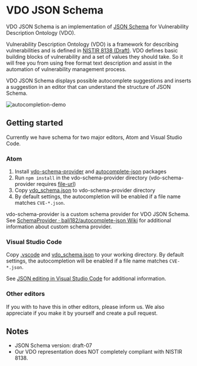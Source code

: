 # VDO JSON Schema

VDO JSON Schema is an implementation of [JSON Schema](http://json-schema.org/) for Vulnerability Description Ontology (VDO).

Vulnerability Description Ontology (VDO) is a framework for describing vulnerabilities and is defined in [NISTIR 8138 (Draft)](https://csrc.nist.gov/publications/detail/nistir/8138/draft). VDO defines basic building blocks of vulnerability and a set of values they should take. So it will free you from using free format text description and assist in the automation of vulnerability management process.

VDO JSON Schema displays possible autocomplete suggestions and inserts a suggestion in an editor that can understand the structure of JSON Schema.

![autocompletion-demo](https://github.com/JPCERTCC/vdo-json-schema/wiki/images/cve-2014-8606_02.mov.gif)

## Getting started

Currently we have schema for two major editors, Atom and Visual Studio Code.

### Atom

1. Install [vdo-schema-provider](/editor/Atom/vdo-schema-provider) and [autocomplete-json](http://atom-packages.directory/package/autocomplete-json/) packages
1. Run `npm install` in the vdo-schema-provider directory (vdo-schema-provider requires [file-url](https://www.npmjs.com/package/file-url))
1. Copy [vdo_schema.json](/vdo_schema.json) to vdo-schema-provider directory
1. By default settings, the autocompletion will be enabled if a file name matches `CVE-*.json`.

vdo-schema-provider is a custom schema provider for VDO JSON Schema. See [SchemaProvider · bali182/autocomplete\-json Wiki](https://github.com/bali182/autocomplete-json/wiki/SchemaProvider) for additional information about custom schema provider.

### Visual Studio Code

Copy [.vscode](/editor/VisualStudioCode/.vscode) and [vdo_schema.json](/vdo_schema.json) to your working directory. By default settings, the autocompletion will be enabled if a file name matches `CVE-*.json`.

See [JSON editing in Visual Studio Code](https://code.visualstudio.com/docs/languages/json) for additional information.

### Other editors

If you with to have this in other editors, please inform us. We also appreciate if you make it by yourself and create a pull request.

## Notes

 - JSON Schema version: draft-07
 - Our VDO representation does NOT completely compliant with NISTIR 8138.
